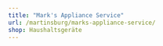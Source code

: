 ```yaml
---
title: "Mark's Appliance Service"
url: /martinsburg/marks-appliance-service/
shop: Haushaltsgeräte
---
```


